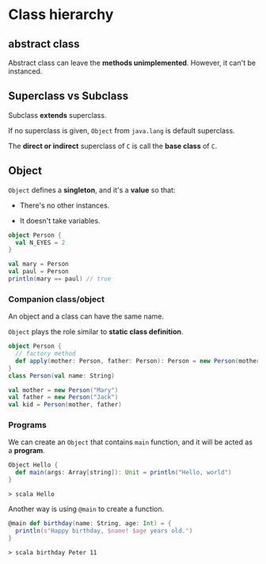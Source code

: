 # Class hierarchy

## abstract class

Abstract class can leave the **methods unimplemented**. However, it can't be instanced.

## Superclass vs Subclass

Subclass **extends** superclass.

If no superclass is given, `Object` from `java.lang` is default superclass.

The **direct or indirect** superclass of `C` is call the **base class** of `C`.

## Object

`Object` defines a **singleton**, and it's a **value** so that:

- There's no other instances.

- It doesn't take variables.

```scala
object Person {
  val N_EYES = 2
}

val mary = Person
val paul = Person
println(mary == paul) // true
```

### Companion class/object

An object and a class can have the same name.

`Object` plays the role similar to **static class definition**.

```scala
object Person {
  // factory method
  def apply(mother: Person, father: Person): Person = new Person(mother.name + father.name)
}
class Person(val name: String)

val mother = new Person("Mary")
val father = new Person("Jack")
val kid = Person(mother, father)
```

### Programs

We can create an `Object` that contains `main` function, and it will be acted as a **program**.

```scala
Object Hello {
  def main(args: Array[string]): Unit = println("Hello, world")
}
```

```code
> scala Hello
```

Another way is using `@main` to create a function.

```scala
@main def birthday(name: String, age: Int) = {
  println(s"Happy birthday, $name! $age years old.")
}
```

```code
> scala birthday Peter 11
```
